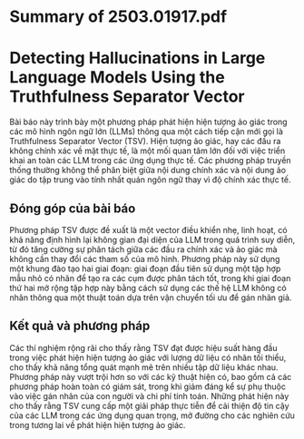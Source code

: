 # Summary of 2503.01917.pdf

# Detecting Hallucinations in Large Language Models Using the Truthfulness Separator Vector

Bài báo này trình bày một phương pháp phát hiện hiện tượng ảo giác trong các mô hình ngôn ngữ lớn (LLMs) thông qua một cách tiếp cận mới gọi là Truthfulness Separator Vector (TSV). Hiện tượng ảo giác, hay các đầu ra không chính xác về mặt thực tế, là một mối quan tâm lớn đối với việc triển khai an toàn các LLM trong các ứng dụng thực tế. Các phương pháp truyền thống thường không thể phân biệt giữa nội dung chính xác và nội dung ảo giác do tập trung vào tính nhất quán ngôn ngữ thay vì độ chính xác thực tế.

## Đóng góp của bài báo

Phương pháp TSV được đề xuất là một vector điều khiển nhẹ, linh hoạt, có khả năng định hình lại không gian đại diện của LLM trong quá trình suy diễn, từ đó tăng cường sự phân tách giữa các đầu ra chính xác và ảo giác mà không cần thay đổi các tham số của mô hình. Phương pháp này sử dụng một khung đào tạo hai giai đoạn: giai đoạn đầu tiên sử dụng một tập hợp mẫu nhỏ có nhãn để tạo ra các cụm được phân tách tốt, trong khi giai đoạn thứ hai mở rộng tập hợp này bằng cách sử dụng các thế hệ LLM không có nhãn thông qua một thuật toán dựa trên vận chuyển tối ưu để gán nhãn giả.

## Kết quả và phương pháp

Các thí nghiệm rộng rãi cho thấy rằng TSV đạt được hiệu suất hàng đầu trong việc phát hiện hiện tượng ảo giác với lượng dữ liệu có nhãn tối thiểu, cho thấy khả năng tổng quát mạnh mẽ trên nhiều tập dữ liệu khác nhau. Phương pháp này vượt trội hơn so với các kỹ thuật hiện có, bao gồm cả các phương pháp hoàn toàn có giám sát, trong khi giảm đáng kể sự phụ thuộc vào việc gán nhãn của con người và chi phí tính toán. Những phát hiện này cho thấy rằng TSV cung cấp một giải pháp thực tiễn để cải thiện độ tin cậy của các LLM trong các ứng dụng quan trọng, mở đường cho các nghiên cứu trong tương lai về phát hiện hiện tượng ảo giác.
